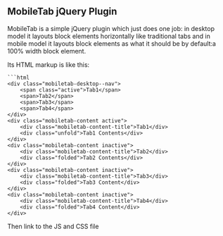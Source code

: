
MobileTab jQuery Plugin
-----------------------
MobileTab is a simple jQuery plugin which just does one job: in desktop model it layouts block elements  horizontally like traditional tabs and in mobile model it layouts block elements as what it should be by default:a 100% width block element. 

Its HTML markup is like this:

    ```html
    <div class="mobiletab-desktop--nav">
        <span class="active">Tab1</span> 
        <span>Tab2</span>
        <span>Tab3</span>
        <span>Tab4</span>
    </div>
    <div class="mobiletab-content active">
        <div class="mobiletab-content-title">Tab1</div>
        <div class="unfold">Tab1 Contents</div>
    </div>
    <div class="mobiletab-content inactive">
        <div class="mobiletab-content-title">Tab2</div>
        <div class="folded">Tab2 Contents</div>
    </div>
    <div class="mobiletab-content inactive">
        <div class="mobiletab-content-title">Tab3</div>
        <div class="folded">Tab3 Content</div>
    </div>
    <div class="mobiletab-content inactive">
        <div class="mobiletab-content-title">Tab4</div>
        <div class="folded">Tab4 Content</div>
    </div>  

Then link to the JS and CSS file

 

